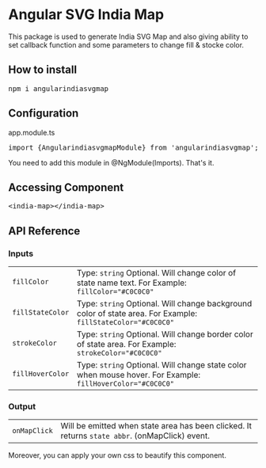 # Angular SVG India Map

This package is used to generate India SVG Map and also giving ability to set callback function and some parameters to change fill & stocke color.


## How to install

<pre>npm i angularindiasvgmap</pre>

## Configuration

app.module.ts

<pre>import {AngularindiasvgmapModule} from 'angularindiasvgmap';</pre>

You need to add this module in @NgModule(Imports). That's it.

## Accessing Component

<pre>&lt;india-map&gt;&lt;/india-map&gt;</pre>

## API Reference

### Inputs

|||
|-|-|
| `fillColor`      | Type: `string` Optional. Will change color of state name text. For Example: `fillColor="#C0C0C0"`       |
| `fillStateColor` | Type: `string` Optional. Will change background color of state area. For Example: `fillStateColor="#C0C0C0"` |
| `strokeColor`    | Type: `string` Optional. Will change border color of state area. For Example: `strokeColor="#C0C0C0"`     |
| `fillHoverColor`    | Type: `string` Optional. Will change state color when mouse hover. For Example: `fillHoverColor="#C0C0C0"`     |

### Output
|||
|-|-|
| `onMapClick` | Will be emitted when state area has been clicked. It returns `state abbr`. (onMapClick) event. |

Moreover, you can apply your own css to beautify this component.
